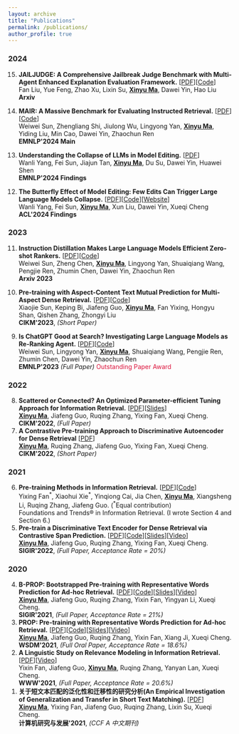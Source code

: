 ```yaml
---
layout: archive
title: "Publications"
permalink: /publications/
author_profile: true
---
```


### 2024

<ol start="15" reversed="reversed">

<li> <b>JAILJUDGE: A Comprehensive Jailbreak Judge Benchmark with Multi-Agent Enhanced Explanation Evaluation Framework.</b> [<a href="https://arxiv.org/pdf/2410.12855">PDF</a>][<a href="https://github.com/usail-hkust/Jailjudge">Code</a>]<br>
Fan Liu, Yue Feng, Zhao Xu, Lixin Su, <ins><b>Xinyu Ma</b></ins>, Dawei Yin, Hao Liu
<br>
<b>Arxiv</b>
</li>
</ol>


<ol start="14" reversed="reversed">

<li> <b>MAIR: A Massive Benchmark for Evaluating Instructed Retrieval.</b> [<a href="https://arxiv.org/pdf/2410.10127">PDF</a>][<a href="https://github.com/sunnweiwei/Mair">Code</a>]<br>
Weiwei Sun, Zhengliang Shi, Jiulong Wu, Lingyong Yan, <ins><b>Xinyu Ma</b></ins>, Yiding Liu, Min Cao, Dawei Yin, Zhaochun Ren
<br>
<b>EMNLP'2024 Main</b>
</li>
</ol>


<ol start="13" reversed="reversed">

<li> <b>Understanding the Collapse of LLMs in Model Editing.</b> [<a href="https://arxiv.org/pdf/2406.11263">PDF</a>]<br>
Wanli Yang, Fei Sun, Jiajun Tan, <ins><b>Xinyu Ma</b></ins>, Du Su, Dawei Yin, Huawei Shen
<br>
<b>EMNLP'2024 Findings</b>
</li>
</ol>


<ol start="12" reversed="reversed">

<li> <b>The Butterfly Effect of Model Editing: Few Edits Can Trigger Large Language Models Collapse.</b> [<a href="https://arxiv.org/pdf/2402.09656.pdf">PDF</a>][<a href="https://github.com/WanliYoung/Collapse-in-Model-Editing">Code</a>][<a href="https://yangwl.site/collapse-in-model-editing/">Website</a>]<br>
Wanli Yang, Fei Sun, <ins><b>Xinyu Ma</b></ins>, Xun Liu, Dawei Yin, Xueqi Cheng
<br>
<b>ACL'2024 Findings</b>
</li>
</ol>


### 2023

<ol start="11" reversed="reversed">

<li> <b>Instruction Distillation Makes Large Language Models Efficient Zero-shot Rankers.</b> [<a href="https://arxiv.org/pdf/2311.01555.pdf">PDF</a>][<a href="https://github.com/sunnweiwei/RankGPT">Code</a>]<br>
Weiwei Sun, Zheng Chen, <ins><b>Xinyu Ma</b></ins>, Lingyong Yan, Shuaiqiang Wang, Pengjie Ren, Zhumin Chen, Dawei Yin, Zhaochun Ren
<br>
<b>Arxiv 2023</b>
</li>
</ol>


<ol start="10" reversed="reversed">

<li> <b>Pre-training with Aspect-Content Text Mutual Prediction for Multi-Aspect Dense Retrieval.</b> [<a href="https://arxiv.org/pdf/2308.11474.pdf">PDF</a>][<a href="https://github.com/sunxiaojie99/ATTEMPT">Code</a>]<br>
Xiaojie Sun, Keping Bi, Jiafeng Guo, <ins><b>Xinyu Ma</b></ins>, Fan Yixing, Hongyu Shan, Qishen Zhang, Zhongyi Liu
<br>
<b>CIKM'2023</b>, <i>(Short Paper)</i> <br>
</li>
</ol>

<ol start="9" reversed="reversed">

<li> <b>Is ChatGPT Good at Search? Investigating Large Language Models as Re-Ranking Agent.</b> [<a href="https://arxiv.org/pdf/2208.09847.pdf">PDF</a>][<a href="https://github.com/sunnweiwei/RankGPT">Code</a>]<br>
Weiwei Sun, Lingyong Yan, <ins><b>Xinyu Ma</b></ins>, Shuaiqiang Wang, Pengjie Ren, Zhumin Chen, Dawei Yin, Zhaochun Ren 
<br>
<b>EMNLP'2023</b> <i>(Full Paper)</i> <span style="color:#DC143C"> Outstanding Paper Award </span> <br>
</li>
</ol>


### 2022

<ol start="8" reversed="reversed">

<li> <b>Scattered or Connected? An Optimized Parameter-efficient Tuning Approach for Information Retrieval.</b> [<a href="https://arxiv.org/pdf/2208.09847.pdf">PDF</a>][<a href="/files/cikm2022-pet4ir.pdf">Slides</a>]<br>
<ins><b>Xinyu Ma</b></ins>, Jiafeng Guo, Ruqing Zhang, Yixing Fan, Xueqi Cheng. <br>
<b>CIKM'2022</b>, <i>(Full Paper)</i> <br>
</li>

<li> <b>A Contrastive Pre-training Approach to Discriminative Autoencoder for Dense Retrieval</b> [<a href="https://arxiv.org/pdf/2208.09846.pdf">PDF</a>]<br>
<ins><b>Xinyu Ma</b></ins>, Ruqing Zhang, Jiafeng Guo, Yixing Fan, Xueqi Cheng. <br>
<b>CIKM'2022</b>, <i>(Short Paper)</i> <br>
</li>

</ol>


### 2021
<ol start="6" reversed="reversed">

<li> <b>Pre-training Methods in Information Retrieval.</b> [<a href="https://arxiv.org/abs/2111.13853">PDF</a>][<a href="https://github.com/ict-bigdatalab/awesome-pretrained-models-for-information-retrieval">Code</a>] <br>
Yixing Fan<sup>*</sup>, Xiaohui Xie<sup>*</sup>, Yinqiong Cai, Jia Chen, <ins><b>Xinyu Ma</b></ins>, Xiangsheng Li, Ruqing Zhang, Jiafeng Guo. (<sup>*</sup>Equal contribution) <br>
Foundations and Trends® in Information Retrieval. (I wrote Section 4 and Section 6.) <br> 
</li>

<li> <b>Pre-train a Discriminative Text Encoder for Dense Retrieval via Contrastive Span Prediction.</b> [<a href="https://arxiv.org/abs/2204.10641">PDF</a>][<a href="https://github.com/Albert-Ma/COSTA">Code</a>][<a href="/files/costa_slides.pdf">Slides</a>][<a href="https://dl.acm.org/doi/abs/10.1145/3477495.3531772">Video</a>]<br>
<ins><b>Xinyu Ma</b></ins>, Jiafeng Guo, Ruqing Zhang, Yixing Fan, Xueqi Cheng. <br>
<b>SIGIR'2022</b>, <i>(Full Paper, Acceptance Rate = 20%)</i> <br>
</li>

</ol>


### 2020

<ol start="4" reversed="reversed">

<li> <b>B-PROP: Bootstrapped Pre-training with Representative Words Prediction for Ad-hoc Retrieval.</b> [<a href="https://arxiv.org/abs/2104.09791">PDF</a>][<a href="https://github.com/Albert-Ma/PROP">Code</a>][<a href="/files/bprop_slides.pdf">Slides</a>][<a href="https://www.bilibili.com/video/BV1mV411H7du/">Video</a>]<br>
<ins><b>Xinyu Ma</b></ins>, Jiafeng Guo, Ruqing Zhang, Yixin Fan, Yingyan Li, Xueqi Cheng. <br>
<b>SIGIR'2021</b>, <i>(Full Paper, Acceptance Rate = 21%)</i> <br>
</li>

<li> <b>PROP: Pre-training with Representative Words Prediction for Ad-hoc Retrieval.</b> [<a href="https://arxiv.org/abs/2010.10137">PDF</a>][<a href="https://github.com/Albert-Ma/PROP">Code</a>][<a href="/files/prop_slides.pdf">Slides</a>][<a href="https://www.bilibili.com/video/BV1by4y1T7k7/">Video</a>] <br>
<ins><b>Xinyu Ma</b></ins>, Jiafeng Guo, Ruqing Zhang, Yixin Fan, Xiang Ji, Xueqi Cheng. <br>
<b>WSDM'2021</b>, <i>(Full Oral Paper, Acceptance Rate = 18.6%)</i> <br>
</li>

<li><b>A Linguistic Study on Relevance Modeling in Information Retrieval.</b> [<a href="https://arxiv.org/abs/2103.00956">PDF</a>][<a href="https://www.youtube.com/watch?v=7YIGMUGNP4o">Video</a>]<br>
Yixin Fan, Jiafeng Guo, <ins><b>Xinyu Ma</b></ins>, Ruqing Zhang, Yanyan Lan, Xueqi Cheng. <br>
<b>WWW'2021</b>, <i>(Full Paper, Acceptance Rate = 20.6%)</i> <br>
</li>

<li> <b>关于短文本匹配的泛化性和迁移性的研究分析(An Empirical Investigation of Generalization and Transfer in Short Text Matching).</b> [<a href="/files/crad2022-short-text-matching.pdf">PDF</a>]<br>
<ins><b>Xinyu Ma</b></ins>, Yixing Fan, Jiafeng Guo, Ruqing Zhang, Lixin Su, Xueqi Cheng. <br>
<b>计算机研究与发展'2021</b>, <i>(CCF A 中文期刊)</i>
</li>

</ol>